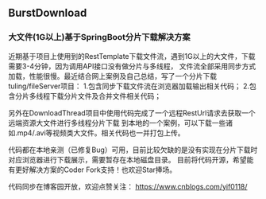 ## BurstDownload
### 大文件(1G以上)基于SpringBoot分片下载解决方案
近期基于项目上使用到的RestTemplate下载文件流，遇到1G以上的大文件，下载需要3-4分钟，因为调用API接口没有做分片与多线程，
文件流全部采用同步方式加载，性能很慢。最近结合网上案例及自己总结，写了一个分片下载tuling/fileServer项目：
1.包含同步下载文件流在浏览器加载输出相关代码；
2.包含分片多线程下载分片文件及合并文件相关代码；

另外在DownloadThread项目中使用代码完成了一个远程RestUrl请求去获取一个远端资源大文件进行多线程分片下载
到本地的一个案例，可以下载一些诸如.mp4/.avi等视频类大文件。相关代码也一并打包上传。

代码都在本地亲测（已修复Bug）可用，目前比较欠缺的是没有实现在分片下载时对应浏览器进行下载展示，需要暂存在本地磁盘目录。
目前将代码开源，希望能有更好解决方案的Coder Fork支持！也欢迎Star捧场。

代码同步在博客园开放，欢迎点赞关注：
https://www.cnblogs.com/yif0118/
